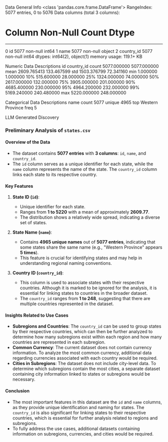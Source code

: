 
Data General Info
<class 'pandas.core.frame.DataFrame'>
RangeIndex: 5077 entries, 0 to 5076
Data columns (total 3 columns):
 #   Column      Non-Null Count  Dtype
---  ------      --------------  -----
 0   id          5077 non-null   int64
 1   name        5077 non-null   object
 2   country_id  5077 non-null   int64
dtypes: int64(2), object(1)
memory usage: 119.1+ KB


Numeric Data Descriptions
                id   country_id
count  5077.000000  5077.000000
mean   2609.765413   133.467599
std    1503.376799    72.341160
min       1.000000     1.000000
10%     515.600000    28.000000
25%    1324.000000    74.000000
50%    2617.000000   132.000000
75%    3905.000000   201.000000
90%    4685.400000   230.000000
95%    4964.200000   232.000000
99%    5169.240000   240.480000
max    5220.000000   248.000000

Categorical Data Descriptions
                    name
count               5077
unique              4965
top     Western Province
freq                   5

LLM Generated Discovery
### Preliminary Analysis of `states.csv`

#### Overview of the Data
- The dataset contains **5077 entries** with **3 columns**: `id`, `name`, and `country_id`.
- The `id` column serves as a unique identifier for each state, while the `name` column represents the name of the state. The `country_id` column links each state to its respective country.

#### Key Features
1. **State ID (`id`)**:
   - Unique identifier for each state.
   - Ranges from **1 to 5220** with a mean of approximately **2609.77**.
   - The distribution shows a relatively wide spread, indicating a diverse set of states.

2. **State Name (`name`)**:
   - Contains **4965 unique names** out of **5077 entries**, indicating that some states share the same name (e.g., "Western Province" appears **5 times**).
   - This feature is crucial for identifying states and may help in understanding regional naming conventions.

3. **Country ID (`country_id`)**:
   - This column is used to associate states with their respective countries. Although it is marked to be ignored for the analysis, it is essential for linking states to countries in the broader dataset.
   - The `country_id` ranges from **1 to 248**, suggesting that there are multiple countries represented in the dataset.

#### Insights Related to Use Cases
- **Subregions and Countries**: The `country_id` can be used to group states by their respective countries, which can then be further analyzed to determine how many subregions exist within each region and how many countries are represented in each subregion.
- **Common Currency**: The current dataset does not contain currency information. To analyze the most common currency, additional data regarding currencies associated with each country would be required.
- **Cities in Subregions**: The dataset does not include city-level data. To determine which subregions contain the most cities, a separate dataset containing city information linked to states or subregions would be necessary.

#### Conclusion
- The most important features in this dataset are the `id` and `name` columns, as they provide unique identification and naming for states. The `country_id` is also significant for linking states to their respective countries, which is essential for further analysis related to regions and subregions.
- To fully address the use cases, additional datasets containing information on subregions, currencies, and cities would be required.
